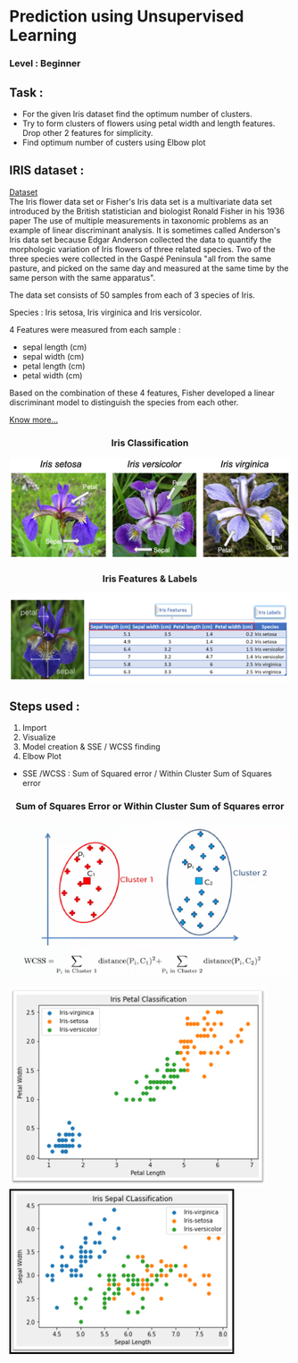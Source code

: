 # Prediction using Unsupervised Learning
### Level : Beginner
## Task :
- For the given Iris dataset find the optimum number of clusters.
- Try to form clusters of flowers using petal width and length features. Drop other 2 features for simplicity.
- Find optimum number of custers using Elbow plot

## IRIS dataset :
 <a href='https://github.com/AnalystSpot/Data-Science/blob/main/Prediction%20using%20Unsupervised%20Learning/Iris.csv'>Dataset</a><br/>
The Iris flower data set or Fisher's Iris data set is a multivariate data set introduced by the British statistician and biologist Ronald Fisher in his 1936 paper The use of multiple measurements in taxonomic problems as an example of linear discriminant analysis. It is sometimes called Anderson's Iris data set because Edgar Anderson collected the data to quantify the morphologic variation of Iris flowers of three related species. Two of the three species were collected in the Gaspé Peninsula "all from the same pasture, and picked on the same day and measured at the same time by the same person with the same apparatus".

The data set consists of 50 samples from each of 3 species of Iris.

Species : Iris setosa, Iris virginica and Iris versicolor. 

4 Features were measured from each sample : 
- sepal length (cm)	
- sepal width (cm)	
- petal length (cm)	
- petal width (cm)

Based on the combination of these 4 features, Fisher developed a linear discriminant model to distinguish the species from each other.

<a href='https://en.wikipedia.org/wiki/Iris_flower_data_set'>Know more...</a>

<h3 align='center'>Iris Classification</h3>
<img src='iris1.png' title='Iris Classification'/>

<h3 align='center'>Iris Features & Labels</h3>
<img src='iris features & labels.png' title='Iris Features & Lables'/>

## Steps used :
1. Import
2. Visualize
3. Model creation & SSE / WCSS finding
4. Elbow Plot

* SSE /WCSS : Sum of Squared error / Within Cluster Sum of Squares error
<h3 align='center'>Sum of Squares Error or Within Cluster Sum of Squares error</h3>
<img src='within cluster sum of squares.png' title='within cluster sum of squares'/>

<img src='iris petal classification.png'/><img src='iris sepal classification.png'/>
